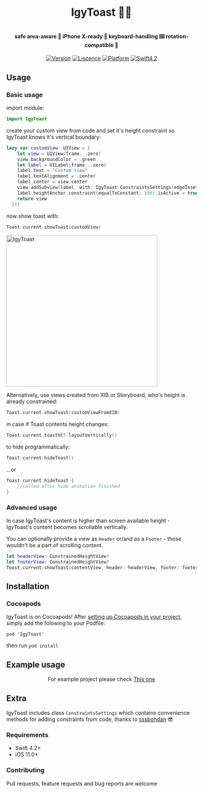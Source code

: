 <H1 align="center">
IgyToast 🦎🍞
</H1>
<H4 align="center">
<br> safe area-aware 🤹‍ iPhone X-ready 📲 keyboard-handling ⌨️ rotation-compatible 🔄</br>
</H4>



<p align="center">
<a href="https://cocoapods.org/pods/IgyToast"><img alt="Version" src="https://img.shields.io/cocoapods/v/IgyToast.svg?style=flat"></a> 
<a href="https://github.com/igyvigy/IgyToast/blob/master/LICENSE"><img alt="Liscence" src="https://img.shields.io/cocoapods/l/IgyToast.svg?style=flat"></a> 
<a href="https://developer.apple.com/"><img alt="Platform" src="https://img.shields.io/badge/platform-iOS-green.svg"/></a> 
<a href="https://developer.apple.com/swift"><img alt="Swift4.2" src="https://img.shields.io/badge/language-Swift4.2-orange.svg"/></a>

## Usage

### Basic usage
import module:
```swift
import IgyToast
```
create your custom view from code and set it's height constraint so IgyToast knows it's vertical boundary:

```swift
lazy var customView: UIView = {
    let view = UIView(frame: .zero)
    view.backgroundColor = .green
    let label = UILabel(frame: .zero)
    label.text = "Custom view"
    label.textAlignment = .center
    label.center = view.center
    view.addSubview(label, with: IgyToast.ConstraintsSettings(edgeInsets: .zero))
    label.heightAnchor.constraint(equalToConstant: 100).isActive = true
    return view
  }()
```

now show toast with:
```swift
Toast.current.showToast(customView)
```
<img width="400" alt="IgyToast" src="https://github.com/igyvigy/IgyToast/blob/master/IgyToast.gif">

Alternatively, use views created from XIB or Storyboard, who's height is already constrained:
```swift
Toast.current.showToast(customViewFromXIB)
```
in case if Toast contents height changes:
```swift
Toast.current.toastVC?.layoutVertically()
```
to hide programmatically:
```swift
Toast.current.hideToast()
```
...or		
 ```swift		
 Toast.current.hideToast {		
     //called after hide animation finished		
 }		
 ```

### Advanced usage

In case IgyToast's content is higher than screen available height - IgyToast's content becomes scrollable vertically.

You can optionally provide a view as `Header` or/and as a `Footer` - those wouldn't be a part of scrolling content.

```swift
let headerView: ConstrainedHeightView?
let footerView: ConstrainedHeightView?
Toast.current.showToast(contentView, header: headerView, footer: footerView)
```

## Installation

### Cocoapods

IgyToast is on Cocoapods! After [setting up Cocoapods in your project](https://guides.cocoapods.org/), simply add the folowing to your Podfile:
```
pod 'IgyToast'
```
then run `pod install` 

## Example usage

<p align="center">
For example project please check <a href="https://github.com/igyvigy/IgyToast/tree/master/IgyToastExamples">This one</a>
</p>

## Extra

IgyToast includes class `ConstraintsSettings` which contains convenience methods for adding constraints from code, thanks to [sssbohdan](https://github.com/sssbohdan) 😎


### Requirements

- Swift 4.2+
- iOS 11.0+

### Contributing

Pull requests, feature requests and bug reports are welcome 

